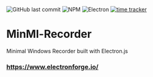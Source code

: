 ![GitHub last commit](https://img.shields.io/github/last-commit/Luismi74/MinMl-Recorder)
![NPM](https://img.shields.io/npm/l/express)
![Electron](https://img.shields.io/badge/Requirements-Neutron.js-blue)
[![time tracker](https://wakatime.com/badge/github/Luismi74/MinMl-Recorder.svg)](https://wakatime.com/badge/github/Luismi74/MinMl-Recorder)

# MinMl-Recorder
Minimal Windows Recorder built with Electron.js
### https://www.electronforge.io/



